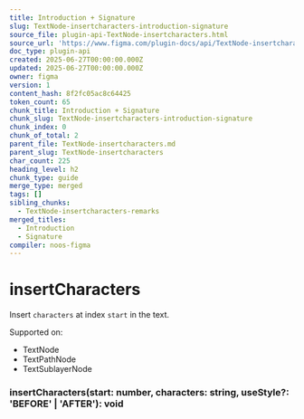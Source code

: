```yaml
---
title: Introduction + Signature
slug: TextNode-insertcharacters-introduction-signature
source_file: plugin-api-TextNode-insertcharacters.html
source_url: 'https://www.figma.com/plugin-docs/api/TextNode-insertcharacters/'
doc_type: plugin-api
created: 2025-06-27T00:00:00.000Z
updated: 2025-06-27T00:00:00.000Z
owner: figma
version: 1
content_hash: 8f2fc05ac8c64425
token_count: 65
chunk_title: Introduction + Signature
chunk_slug: TextNode-insertcharacters-introduction-signature
chunk_index: 0
chunk_of_total: 2
parent_file: TextNode-insertcharacters.md
parent_slug: TextNode-insertcharacters
char_count: 225
heading_level: h2
chunk_type: guide
merge_type: merged
tags: []
sibling_chunks:
  - TextNode-insertcharacters-remarks
merged_titles:
  - Introduction
  - Signature
compiler: noos-figma
---
```


# insertCharacters

Insert `characters` at index `start` in the text.

 Supported on:

- TextNode
- TextPathNode
- TextSublayerNode

### insertCharacters(start: number, characters: string, useStyle?: 'BEFORE' | 'AFTER'): void
